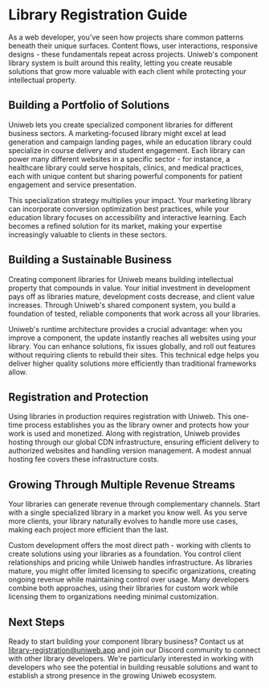 # Library Registration Guide

As a web developer, you've seen how projects share common patterns beneath their unique surfaces. Content flows, user interactions, responsive designs - these fundamentals repeat across projects. Uniweb's component library system is built around this reality, letting you create reusable solutions that grow more valuable with each client while protecting your intellectual property.

## Building a Portfolio of Solutions

Uniweb lets you create specialized component libraries for different business sectors. A marketing-focused library might excel at lead generation and campaign landing pages, while an education library could specialize in course delivery and student engagement. Each library can power many different websites in a specific sector - for instance, a healthcare library could serve hospitals, clinics, and medical practices, each with unique content but sharing powerful components for patient engagement and service presentation.

This specialization strategy multiplies your impact. Your marketing library can incorporate conversion optimization best practices, while your education library focuses on accessibility and interactive learning. Each becomes a refined solution for its market, making your expertise increasingly valuable to clients in these sectors.

## Building a Sustainable Business

Creating component libraries for Uniweb means building intellectual property that compounds in value. Your initial investment in development pays off as libraries mature, development costs decrease, and client value increases. Through Uniweb's shared component system, you build a foundation of tested, reliable components that work across all your libraries.

Uniweb's runtime architecture provides a crucial advantage: when you improve a component, the update instantly reaches all websites using your library. You can enhance solutions, fix issues globally, and roll out features without requiring clients to rebuild their sites. This technical edge helps you deliver higher quality solutions more efficiently than traditional frameworks allow.

## Registration and Protection

Using libraries in production requires registration with Uniweb. This one-time process establishes you as the library owner and protects how your work is used and monetized. Along with registration, Uniweb provides hosting through our global CDN infrastructure, ensuring efficient delivery to authorized websites and handling version management. A modest annual hosting fee covers these infrastructure costs.

## Growing Through Multiple Revenue Streams

Your libraries can generate revenue through complementary channels. Start with a single specialized library in a market you know well. As you serve more clients, your library naturally evolves to handle more use cases, making each project more efficient than the last.

Custom development offers the most direct path - working with clients to create solutions using your libraries as a foundation. You control client relationships and pricing while Uniweb handles infrastructure. As libraries mature, you might offer limited licensing to specific organizations, creating ongoing revenue while maintaining control over usage. Many developers combine both approaches, using their libraries for custom work while licensing them to organizations needing minimal customization.

## Next Steps

Ready to start building your component library business? Contact us at library-registration@uniweb.app and join our Discord community to connect with other library developers. We're particularly interested in working with developers who see the potential in building reusable solutions and want to establish a strong presence in the growing Uniweb ecosystem.
